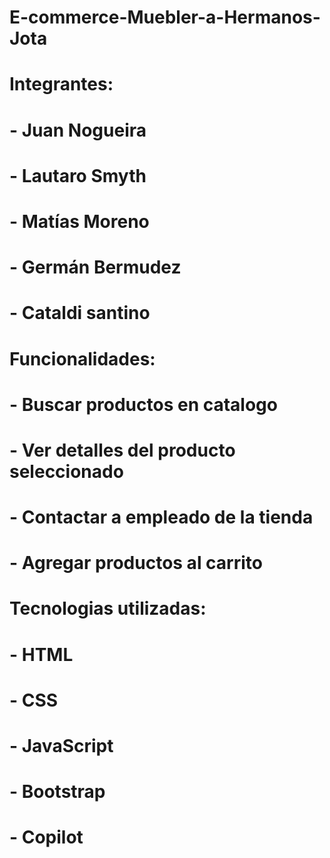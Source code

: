 # E-commerce-Muebler-a-Hermanos-Jota

# Integrantes:
#   - Juan Nogueira
#   - Lautaro Smyth
#   - Matías Moreno
#   - Germán Bermudez
#   - Cataldi santino

# Funcionalidades:
#   - Buscar productos en catalogo
#   - Ver detalles del producto seleccionado
#   - Contactar a empleado de la tienda
#   - Agregar productos al carrito

# Tecnologias utilizadas:
#   - HTML
#   - CSS
#   - JavaScript
#   - Bootstrap
#   - Copilot